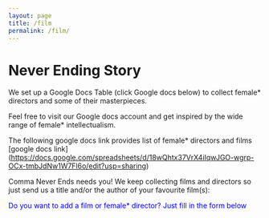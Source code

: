 ```yaml
---
layout: page
title: /film
permalink: /film/
---
```


<h1>Never Ending Story</h1>

We set up a Google Docs Table (click Google docs below) to collect female* directors and some of their masterpieces.

Feel free to visit our Google docs account and get inspired by the wide range of female* intellectualism. 

The following google docs link provides list of female* directors and films
[google docs link] (https://docs.google.com/spreadsheets/d/18wQhtx37VrX4iIqwJGO-wgrp-OCx-tmbJdNw1W7Fl6o/edit?usp=sharing)


Comma Never Ends needs you!
We keep collecting films and directors so just send us a title and/or the author of your favourite film(s):  

<font color='blue'>Do you want to add a film or female* director? Just fill in the form below</font>

 
